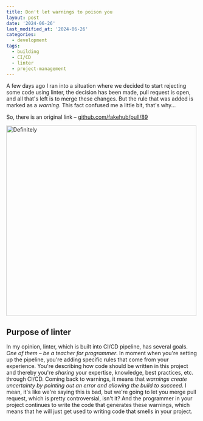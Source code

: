 ```yaml
---
title: Don't let warnings to poison you
layout: post
date: '2024-06-26'
last_modified_at: '2024-06-26'
categories:
  - development
tags:
  - building
  - CI/CD
  - linter
  - project-management
---
```


A few days ago I ran into a situation where we decided to start rejecting some code using linter,
the decision has been made, pull request is open, and all that's left is to merge these changes.
But the rule that was added is marked as a _warning_. This fact confused me a little bit, that's
why...

So, there is an original
link – [github.com/fakehub/pull/89](https://github.com/h1alexbel/fakehub/pull/89#pullrequestreview-2190111637)

<img width="500" title="Definitely" alt="Definitely" src="https://imgs.xkcd.com/comics/definitely.png">

## Purpose of linter

In my opinion, linter, which is built into CI/CD pipeline, has several goals. _One of them – be a
teacher for programmer_.
In moment when you're setting up the pipeline, you're adding specific rules that come from your
experience.
You're describing how code should be written in this project
and thereby you're _sharing_ your expertise, knowledge,
best practices, etc. through CI/CD.
Coming back to warnings, it means that
_warnings create uncertainty by pointing out an error and allowing the build to succeed_.
I mean, it's like we're saying this is bad, but we're going to let you merge pull request, which is
pretty controversial, isn't it?
And the programmer in your project continues to write the code that generates these warnings,
which means that he will just get used to writing code that smells in your project.